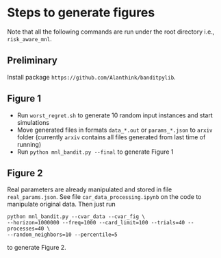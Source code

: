 # Steps to generate figures

Note that all the following commands are run under the root directory i.e., `risk_aware_mnl`.

## Preliminary

Install package `https://github.com/Alanthink/banditpylib`.

## Figure 1

* Run `worst_regret.sh` to generate 10 random input instances and start simulations
* Move generated files in formats `data_*.out` or `params_*.json` to `arxiv` folder (currently `arxiv` contains all files generated from last time of running)
* Run `python mnl_bandit.py --final` to generate Figure 1

## Figure 2

Real parameters are already manipulated and stored in file `real_params.json`. See file `car_data_processing.ipynb` on the code to manipulate original data. Then just run 
```
python mnl_bandit.py --cvar_data --cvar_fig \
--horizon=1000000 --freq=1000 --card_limit=100 --trials=40 --processes=40 \
--random_neighbors=10 --percentile=5
```
to generate Figure 2.

